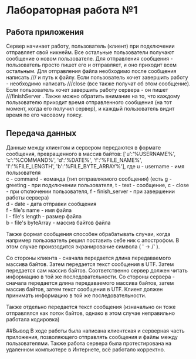 # Лабораторная работа №1
## Работа приложения
Сервер начинает работу, пользователь (клиент) при подключении 
отправляет свой никнейм. Все остальные пользователи получают 
сообщение о новом пользователе. Для отправления сообщения - 
пользователь просто пишет его и отправляет, и оно приходит
всем остальным. Для отправления файла необходимо после сообщения
написать /// и путь к файлу. Если пользователь хочет завершить работу - 
необходимо написать ///close (все также получат об этом сообщение). 
Если пользователь хочет завершить работу сервера - он пишет 
///finishServer . 
Также можно обратить внимание на то, что каждому пользователю 
приходит время отправленного сообщения (на тот момент, когда его 
получил сервер), и каждый пользователь видит время по его часовому 
поясу.

## Передача данных
Данные между клиентом и сервером передаются в формате сообщения,
превращенного в массив байтов:
['u':'%USERNAME%', 'c':'%COMMAND%', 'd':'%DATE%', 'f':'%FILE_NAME%',
'l':'%FILE_LENGTH', 'b':'%FILE_BYTE_ARRAY%'], где 
u - username - имя пользователя
<br/>
c - command - команда (тип отправляемого сообщения) (есть g - greeting - 
при подключении пользователя, t - text - сообщение, c - close - при 
отключении пользователя, f - finish_server - при завершении работы сервера)
<br/>
d - date - дата отправки сообщения
<br/>
f - file's name - имя файла
<br/>
l - file's length - размер файла
<br/>
b - file's byteArray - массив байтов файла

Также формат сообщения способен обрабатывать случаи, когда например 
пользователь решил поставить себе ник с апострофом. В этом случае 
проивзодится экранирование символа ( ' -> /' ).

Со стороны клиента - сначала передается длина передаваемого массива байтов.
Затем передается текст сообщения в UTF. Затем передается сам массив байтов.
Соответственно сервер должен читать информацию в той же последовательности.
Со стороны сервера - сначала передается длина передаваемого массива байтов,
затем массив байтов, затем текст сообщения в UTF. Клиент должен принимать
информацию в той же последовательности.

Также отдельно передается текст сообщения (изначально он тоже 
отправлялся как поток байтов, однако в этом случае неправильно
работала кодировка)

##Вывод
В ходе работы была написана клиентская и серверная часть приложения,
позволяющего отправлять сообщения и файлы между пользователями.
Также работа сервера была протестирована на удаленном компьютере
в Интернете, всё работало корректно.